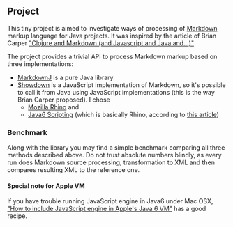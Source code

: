 ## Project
This tiny project is aimed to investigate ways of processing of [Markdown][] markup
language for Java projects. It was inspired by the article of Brian Carper
["Clojure and Markdown (and Javascript and Java and...)"][clojs]

The project provides a trivial API to process Markdown markup based on three
implementations:

* [MarkdownJ][] is a pure Java library
* [Showdown][] is a JavaScript implementation of Markdown, so it's possible to call
  it from Java using JavaScript implementations (this is the way Brian Carper proposed).
  I chose
  * [Mozilla Rhino][rhino] and
  * [Java6 Scripting][java6] (which is basically Rhino, according to [this article][j6scripts])

### Benchmark
Along with the library you may find a simple benchmark comparing all three methods
described above. Do not trust absolute numbers blindly, as every run does Markdown
source processing, transformation to XML and then compares resulting XML to the
reference one.

#### Special note for Apple VM
If you have trouble running JavaScript engine in Java6 under Mac OSX,
["How to include JavaScript engine in Apple's Java 6 VM"][applejvm] has a good
recipe.

[markdown]: http://daringfireball.net/projects/markdown/
[clojs]: http://briancarper.net/blog/clojure-and-markdown-and-javascript-and-java-and
[markdownj]: http://code.google.com/p/markdownj/
[showdown]: http://attacklab.net/showdown/
[rhino]: http://www.mozilla.org/rhino/
[java6]: http://java.sun.com/javase/6/docs/api/javax/script/package-summary.html
[j6scripts]: http://www.javalobby.org/java/forums/t87870.html
[applejvm]: http://jmesnil.net/weblog/2008/05/14/how-to-include-javascript-engine-in-apples-java-6-vm/